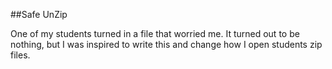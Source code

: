 ##Safe UnZip

One of my students turned in a file that worried me. It turned out to be nothing, but I was inspired to write this and change how I open students zip files.
